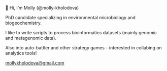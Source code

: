 👋 Hi, I’m Molly (@molly-kholodova)
 
PhD candidate specializing in environmental microbiology and biogeochemistry.

I like to write scripts to process bioinformatics datasets (mainly genomic and metagenomic data). 

Also into auto-battler and other strategy games - interested in collabing on analytics tools!

mollykholodova@gmail.com

<!---
molly-kholodova/molly-kholodova is a ✨ special ✨ repository because its `README.md` (this file) appears on your GitHub profile.
You can click the Preview link to take a look at your changes.
--->
